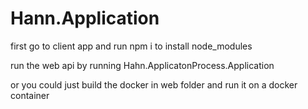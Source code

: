 # Hann.Application

first go to client app and run npm i to install node_modules

run the web api by running Hahn.ApplicatonProcess.Application

or you could just build the docker in web folder and run it on a docker container
